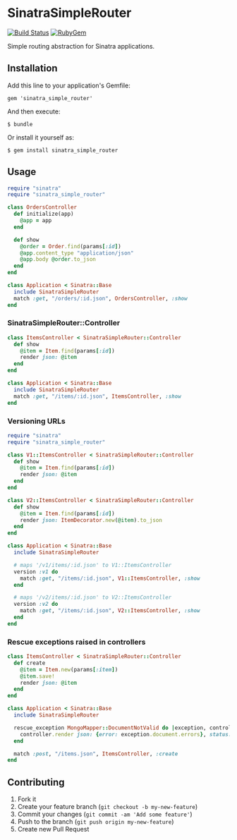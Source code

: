 # SinatraSimpleRouter

[![Build Status](https://travis-ci.org/elvio/sinatra_simple_router.png)](https://travis-ci.org/elvio/sinatra_simple_router)
[![RubyGem](https://badge.fury.io/rb/sinatra_simple_router.png)](https://rubygems.org/gems/sinatra_simple_router)

Simple routing abstraction for Sinatra applications.

## Installation

Add this line to your application's Gemfile:

    gem 'sinatra_simple_router'

And then execute:

    $ bundle

Or install it yourself as:

    $ gem install sinatra_simple_router

## Usage

```ruby
require "sinatra"
require "sinatra_simple_router"

class OrdersController
  def initialize(app)
    @app = app
  end

  def show
    @order = Order.find(params[:id])
    @app.content_type "application/json"
    @app.body @order.to_json
  end
end

class Application < Sinatra::Base
  include SinatraSimpleRouter
  match :get, "/orders/:id.json", OrdersController, :show
end
```

### SinatraSimpleRouter::Controller

```ruby
class ItemsController < SinatraSimpleRouter::Controller
  def show
    @item = Item.find(params[:id])
    render json: @item
  end
end

class Application < Sinatra::Base
  include SinatraSimpleRouter
  match :get, "/items/:id.json", ItemsController, :show
end
```

### Versioning URLs

```ruby
require "sinatra"
require "sinatra_simple_router"

class V1::ItemsController < SinatraSimpleRouter::Controller
  def show
    @item = Item.find(params[:id])
    render json: @item
  end
end

class V2::ItemsController < SinatraSimpleRouter::Controller
  def show
    @item = Item.find(params[:id])
    render json: ItemDecorator.new(@item).to_json
  end
end

class Application < Sinatra::Base
  include SinatraSimpleRouter

  # maps '/v1/items/:id.json' to V1::ItemsController
  version :v1 do
    match :get, "/items/:id.json", V1::ItemsController, :show
  end

  # maps '/v2/items/:id.json' to V2::ItemsController
  version :v2 do
    match :get, "/items/:id.json", V2::ItemsController, :show
  end
end
```

### Rescue exceptions raised in controllers

```ruby
class ItemsController < SinatraSimpleRouter::Controller
  def create
    @item = Item.new(params[:item])
    @item.save!
    render json: @item
  end
end

class Application < Sinatra::Base
  include SinatraSimpleRouter

  rescue_exception MongoMapper::DocumentNotValid do |exception, controller|
    controller.render json: {error: exception.document.errors}, status: 400
  end

  match :post, "/items.json", ItemsController, :create
end
```

## Contributing

1. Fork it
2. Create your feature branch (`git checkout -b my-new-feature`)
3. Commit your changes (`git commit -am 'Add some feature'`)
4. Push to the branch (`git push origin my-new-feature`)
5. Create new Pull Request
